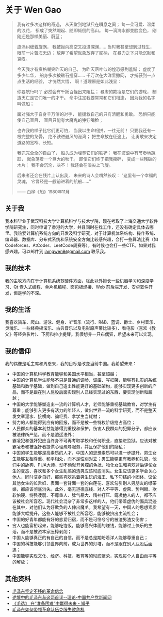 # 关于 Wen Gao


> 我有过多次这样的奇遇，
> 从天堂到地狱只在瞬息之间；
> 每一朵可爱、温柔的浪花，
> 都成了突然崛起、随即倾倒的高山。
> 每一滴海水都变脸变色，
> 刚刚还是那样美丽、蔚蓝；
>
> 旋涡纠缠着旋涡，
> 我被抛向高空又投进深渊……
> 当时我甚至想到过轻生，
> 眼前一片苦海无边；
> 放弃了希望就象放弃了舵柄，
> 在暴力之下只能沉默和哀叹。
>
> 今天我才有资格嘲笑昨天的自己，
> 为昨天落叶似的惶恐感到羞惭；
> 虚度了多少年华，
> 船身多次被礁石撞穿……
> 千万次在大洋里撒网，
> 才捕获到一点点生活的经验，
> 才恍然大悟，
> 啊！道理原是如此浅显：
>
> 你要航行吗？
> 必然会有千妖百怪出来阻拦；
> 暴虐的欺凌是它们的游戏，
> 制造灭亡是它们唯一的才干。
> 命中注定我要常常和它们相逢，
> 因为我的名字叫做船；
>
> 面对强大于自身千万倍的对手，
> 能援救自己的只有清醒和勇敢。
> 恐惧只能使自己盲目，
> 盲目只能夸大魔鬼的狰狞嘴脸；
>
> 也许我的样子比它们更可怕，
> 当我以生命相拼，一往无前！
> 只要我还有一根完整的龙骨，
> 绝不驶进避风的港湾；
> 把生命放在征途上，
> 让勇敢来决定道路的宽窄、长短。
>
> 我完完全全的自由了，
> 船头成为埋葬它们的铁铲；
> 我在波浪中有节奏地跳跃，
> 就象荡着一个巨大的秋千。
> 即使它们终于把我撕碎，
> 变成一些残破的木片；
> 我不会沉沦，决不！
> 我还会在浪尖上飞旋。
>
> 后来者还会在残片上认出我，
> 未来的诗人会喟然长叹：
> "这里有一个幸福的灵魂，
> 它曾经是一艘前进着的航船……"
>
> —— 白桦《船》1980年11月

## 关于我

我本科毕业于武汉科技大学计算机科学与技术学院，现在考取了上海交通大学软件学院研究生，同时申请了香港的大学，并且同时在找工作，还没有确定具体去哪里。我热爱计算机系统方向的开发及科学研究，对于计算机体系结构、操作系统、编译器、数据库、分布式系统和系统安全方向比较感兴趣，会打一些算法比赛（如Codeforces、AtCoder、LeetCode周赛等），有时候也会打一些CTF。如果对我感兴趣，可以邮件到 iamgwen9@gmail.com 联系我。

## 我的技术

我的主攻方向在于计算机系统软硬件方面，除此以外擅长一些机器学习和深度学习、Qt 嵌入式编程、单片机编程、面包板焊接、Web 前后端开发、安卓软件开发，但是学的不深。

## 我的生活

我喜欢骑车、爬山、游泳、健身、听音乐（流行、R&B、蓝调、爵士、乡村音乐、灵魂乐、一些经典摇滚乐、古典音乐以及电影原声带比较多）、看电影（喜欢《教父》等经典影片）、下厨和拉小提琴。我很想养一只布偶猫，希望未来可以实现。

## 我的信仰

我的偶像是毛主席和周恩来，我的目标是改变当前中国。我希望未来：

- 中国的计算机科学教育能够和美国水平相当，甚至超越；
- 中国的计算机学生能够不只是普通的调参、调库、写框架，能够有扎实的系统基础和数学基础，做到自己造出性能更好的基础架构，能够实现更多创新的产品，而不是跟在别人屁股后面实现别人已经实现过的东西，要实现创新和超越；
- 中国的大学能够塑造出一流的计算机人才，老师能够重视基础教育，对学生有尊重；能够引入更多有活力的年轻人，做出世界一流的科学研究，而不是整天发文章灌水、接横向、骗经费、拿学生当耗材；
- 努力的人都能得到应有的回报，而不是被一些特权阶级抢占高位；
- 人民群众的基本利益能够得到重视和保护。伤害人民群众的犯罪分子，都应该被法律所严惩，而不是逍遥法外；
- 霸凌犯和强奸犯应当终身不可再考取学校和任何职业，直接进监狱。应该对被霸凌者和被强奸者提供心理疏导服务，并且保护他们的隐私；
- 中国的学生能够是高素质的人才，中国人的思想素质可以进一步提升。男生女生能够互相尊重、和平相处，而不是性别对立；男生能够更有教养和礼貌，他们中的舔狗、PUA大师、动不动就开黄腔的色批、物化女生和喜欢背后评论女生的变态、喜欢和多个女生乱搞的渣男应该彻底消失。女生应该更多学会关心他人，同时洁身自好，那些喜欢吊着男生玩的海王、私下勾结的小团体、议论其他女生的长舌妇、表面一套背面一套的白莲花、喜欢勾引别人男朋友的绿茶婊，都应该彻底消失。此外，毫无道德底线、对人不平等、虚荣、势利眼、欺软怕硬、恃强凌弱、不尊重人、脾气暴大、精神打压、霸凌他人的人，都不应该被社会所容忍。现代社会混杂了非常多这样的人，他们带着虚伪的面具混迹在其中，对他们认为好欺负的人伸出魔爪。我希望有一天，中国人的思想素质能够大幅提升，这些人能够不被社会所容忍，能够被挤出主流社会；
- 中国的好青年都能有好的恋爱归宿，而不是可怜兮兮的被渣男渣女伤害；
- 穷人也能富裕起来，能够吃饱饭，能够高兴体面的赚钱，能够过上快乐的生活，而不是被资本家压榨剥削；
- 中国人能够真正的有自己的自信，而不是总是期盼着洋人能够尊重自己；
- 中国的科技能够引领世界向前，成为世界的灯塔，而不是跟在别人屁股后面追；
- 中国能够实现文化、经济、科技、教育等的彻底繁荣，实现每个人自由而平等的解放；

## 其他资料

- [毛泽东坚定不移的革命信念](https://news.qq.com/rain/a/20240624A05DYP00)
- [逆境中的毛泽东与这两首词--理论-中国共产党新闻网](http://theory.people.com.cn/n1/2023/0724/c40764-40042267.html)
- [《毛选》 在“准备困难”中赢得未来 - 知乎](https://zhuanlan.zhihu.com/p/13724960942)
- [毛泽东如何带领革命队伍克服失败危机](https://www.dswxyjy.org.cn/n1/2020/0922/c219021-31870768.html)


